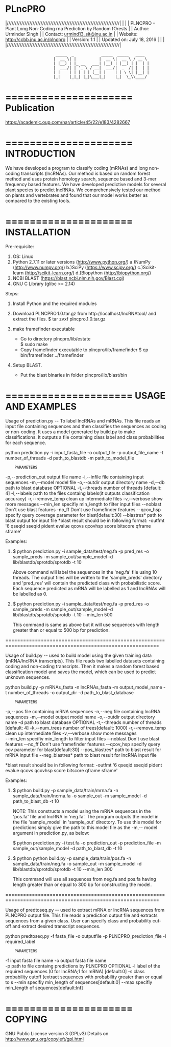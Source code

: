 # PLncPRO
|//////////////////////////////////////////////////////////////////////|
|                                                                      |
|  PLNCPRO - 	Plant Long Non-Coding rna Prediction by Random fOrests |
|  Author: 	Urminder Singh                                         |
|  Contact: 	urmind13_sit@jnu.ac.in                                 |
|  Website:     http://ccbb.jnu.ac.in/plncpro                          |
|  Version: 	1.1                                                    |
|  Updated on: 	July 18, 2016                                          |
|                                                                      |
|//////////////////////////////////////////////////////////////////////|

                          _____  _            _____  _____   ____  
                         |  __ \| |          |  __ \|  __ \ / __ \ 
                         | |__) | |_ __   ___| |__) | |__) | |  | |
                         |  ___/| | '_ \ / __|  ___/|  _  /| |  | |
                         | |    | | | | | (__| |    | | \ \| |__| |
                         |_|    |_|_| |_|\___|_|    |_|  \_\\____/ 
			 
=====================
  Publication
=====================
https://academic.oup.com/nar/article/45/22/e183/4282667
                                           
=====================
  INTRODUCTION
=====================
We have developed a program to classify coding (mRNAs) and long non-coding transcripts (lncRNAs).
Our method is based on random forest method and uses protein homology search, sequence based and 3-mer frequency based features. 
We have developed predictive models for several plant species to predict lncRNAs. 
We comprehensively tested our method on plants and vertebrates and found that our model works better as compared to the existing tools.

=====================
  INSTALLATION
=====================
Pre-requisite: 
1. OS: Linux
2. Python 2.7.11 or later versions (http://www.python.org/)
	a.)NumPy (http://www.numpy.org/)
	b.)SciPy (https://www.scipy.org/)
	c.)Scikit-learn (http://scikit-learn.org/)
	d.)Biopython (http://biopython.org/)
3. NCBI BLAST (https://blast.ncbi.nlm.nih.gov/Blast.cgi)
4. GNU C Library (glibc >= 2.14)

Steps:
1. Install Python and the required modules

2. Download PLNCPRO.1.0.tar.gz from http://localhost/lncRNAtool/
   and extract the files.
   $ tar zvxf plncpro.1.0.tar.gz

3. make framefinder executable
   * Go to directory plncpro/lib/estate	    
   $ sudo make
   * Copy framefinder executable to plncpro/lib/framefinder
   $ cp bin/framefinder ../framefinder

3. Setup BLAST.
   * Put the blast binaries in folder plncpro/lib/blast/bin

  


=====================
  USAGE AND EXAMPLES
=====================
Usage of prediction.py -- To label lncRNAs and mRNAs. This file reads an input
file containing sequences and then classifies the sequences as coding or
non-coding. It uses a model generated by build.py to make classifications.
It outputs a file containing class label and class probabilities for each
sequence.
 
python prediction.py -i input_fasta_file -o output_file -p output_file_name -t number_of_threads 
   -d path_to_blastdb -m path_to_model_file

		PARAMETERS
-p,--prediction_out	output file name
-i,--infile		file containing input sequences
-m,--model		model file
-o,--outdir		output directory name
-d,--db			path to blast database
		OPTIONAL
-t,--threads		number of threads [default: 4]
-l,--labels		path to the files containg labels(it outputs classification accuracy)
-r,--remove_temp	clean up intermediate files
-v,--verbose		show more messages
--min_len		specifiy min_length to filter input files
--noblast		Don't use blast features
-no_ff			Don't use framefinder features
--qcov_hsp		specify query coverage parameter for blast[default:30]
--blastres*		path to blast output for input file
*blast result should be in following format: -outfmt '6 qseqid sseqid pident evalue qcovs qcovhsp score bitscore qframe sframe'
   
Examples: 
1. $ python prediction.py -i sample_data/test/neg.fa -p pred_res -o sample_preds -m sample_out/sample_model -d lib/blastdb/sprotdb/sprotdb -t 10

   Above command will label the sequences in the 'neg.fa' file using
   10 threads. The output files will be written to the 'sample_preds'
   directory and 'pred_res' will contain the predicted class with
   probabilistic score. Each sequence predicted as mRNA will be
   labelled as 1 and lncRNAs will be labelled as 0.

   

2. $ python prediction.py -i sample_data/test/neg.fa -p pred_res -o sample_preds -m sample_out/sample_model -d lib/blastdb/sprotdb/sprotdb -t 10 --min_len 500

   This command is same as above but it will use sequences with length
   greater than or equal to 500 bp for prediction.

   
     
==========================================================================================================

Usage of build.py -- used to build model using the given training data
(mRNA/lncRNA transcripts). This file reads two labelled datasets
containing coding and non-coding transcripts. Then it makes a random
forest based classification model and saves the model, which can be used
to predict unknown sequences.

 
python build.py -p mRNAs_fasta -n lncRNAs_fasta -m output_model_name -t number_of_threads 
   -o output_dir -d path_to_blast_database
		
		PARAMETERS   
-p,--pos		file containing mRNA sequences
-n,--neg		file containing lncRNA sequences
-m,--model		output model name
-o,--outdir		output directory name
-d			path to blast database
		OPTIONAL
-t,--threads		number of threads [default: 4]
-k,--num_trees		number of trees[default: 1000]
-r,--remove_temp	clean up intermediate files
-v,--verbose		show more messages	
--min_len		specifiy min_length to filter input files
--noblast		Don't use blast features
--no_ff			Don't use framefinder features
--qcov_hsp		specify query cov parameter for blast[default:30]
--pos_blastres*		path to blast result for mRNA input file
--neg_blastres*		path to blast result for lncRNA input file

*blast result should be in following format: -outfmt '6 qseqid sseqid pident evalue qcovs qcovhsp score bitscore qframe sframe'
  
           

Examples: 
1. $ python build.py -p sample_data/train/mrna.fa -n sample_data/train/lncrna.fa -o sample_out -m sample_model -d path_to_blast_db -t 10

   NOTE: This constructs a model using the mRNA sequences in the
   'pos.fa' file and lncRNA in 'neg.fa'. The program outputs the model in
   the file 'sample_model' in 'sample_out' directory. 
   To use this model for predictions simply give the path to this 
   model file as the -m,-- model argument in prediction.py, as below:
   
    $ python prediction.py -i test.fa -o prediction_out -p prediction_file -m sample_out/sample_model -d path_to_blast_db -t 10

2. $ python python build.py -p sample_data/train/pos.fa -n sample_data/train/neg.fa -o sample_out -m sample_model -d lib/blastdb/sprotdb/sprotdb -t 10 --min_len 300

   This command will use all sequences from neg.fa and pos.fa having
   length greater than or equal to 300 bp for constructing the model.


==========================================================================================================

Usage of predtoseq.py -- used to extract mRNA or lncRNA sequences from
PLNCPRO output file. This file reads a prediction output file and
extracts sequences from a given class. User can specify class and
probability cut-off and extract desired transcript sequences.


python predtoseq.py -f fasta_file -o outputfile -p PLNCPRO_prediction_file -l required_label 
  		
		PARAMETERS
-f			input fasta file name
-o			output fasta file name	
-p			path to file containg predictions by PLNCPRO
		OPTIONAL
-l			label of the required sequences (0 for lncRNA;1 for mRNA) [default:0]
-s			class probability cutoff (extract sequences with probability greater than or equal to s
--min			specifiy min_length of sequences[default:0]
--max			specifiy min_length of sequences[default:Inf]



=====================
  COPYING
=====================
GNU Public License version 3 (GPLv3)
Details on http://www.gnu.org/copyleft/gpl.html
